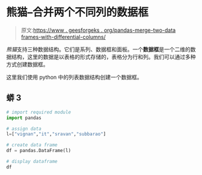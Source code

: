 # 熊猫–合并两个不同列的数据框

> 原文:[https://www . geesforgeks . org/pandas-merge-two-data frames-with-differential-columns/](https://www.geeksforgeeks.org/pandas-merge-two-dataframes-with-different-columns/)

*熊猫*支持三种数据结构。它们是系列、数据框和面板。一个**数据框**是一个二维的数据结构，这里的数据是以表格的形式存储的，表格分为行和列。我们可以通过多种方式创建数据框。

这里我们使用 python 中的列表数据结构创建一个数据框。

## 蟒 3

```py
# import required module
import pandas

# assign data
l=["vignan","it","sravan","subbarao"]

# create data frame
df = pandas.DataFrame(l)

# display dataframe
df
```